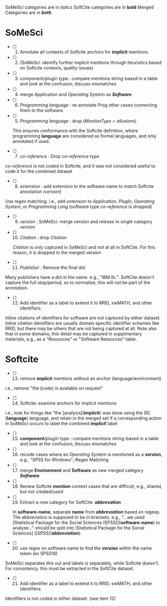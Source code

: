 SoMeSci categories are in _italics_
SoftCite categories are in **bold**
Merged Categories are in _**both**_


# SoMeSci
- [ ] 1. Annotate all contexts of Softcite anchors for **implicit** mentions.
- [ ] 2. (SoMeSci: identify further implicit mentions through heuristics based on Softcite contexts, quality issues)
- [ ] 3. component/plugin type : compare mentions string-based in a table and look at the confusion; discuss mismatches
- [ ] 4. merge _Application_ and _Operating System_ as _**Software**_
- [ ] 6. _Programming language_ : re-annotate Prog other cases connecting them to the software.
- [ ] 5. _Programming language_ : drop (_MentionType_ = _allusions_)

  This ensures conformance with the Softcite definition, where programming **language** are considered as formal languages, and only annotated if used.
- [ ] 7. _co-reference_ : Drop _co-reference_ type

_co-reference_ is not coded in Softcite, and it was not considered useful to code it for the combined dataset
  
- [ ] 8. _extension_ : add extension to the software name to match Softcite annotation (*version*)

 Use regex matching. i.e., add _extension_ to _Application_, _PlugIn_, _Operating System_, or _Programming Lang_ (software type _co-reference_ is dropped)

- [ ] 9. _version_ : SoMeSci: merge _version_ and _release_ in single category _*version*_
- [ ] 10. _Citation_ : drop _Citation_
      
  _Citation_ is only captured in SoMeSci and not at all in SoftCite. For this reason, it is dropped in the merged version

- [ ] 11. _Publisher_ : Remove the final dot

Many publishers have a dot in the name. e.g., "IBM llc.". SoftCite doesn't capture the full stop/period, so to normalise, this will not be part of the annotation.

- [ ] 12. Add identifier as a label to extend it to RRID, swMATH, and other identifiers.

Inline citations of identifiers for software are not captured by either dataset. Inline citation identifiers are usually domain specific identifier schemes like RRID, but there may be others that are not being captured at all. Note also that in some domains, this detail may be captured in supplmentary materials, e.g., as a "Resources" or "Software Resources" table.   


# Softcite
- [ ] 13. remove **implicit** mentions without an anchor (language/environment)

i.e., remove "the [code] is available on request"

- [ ] 14. Softcite: examine anchors for implicit mentions

i.e., look for things like "the \[analysis\](**implicit**) was done using the \[R\](**language**) language, and retain in the merged set if a corresponding action in SoMeSci occurs to label the combined _**implicit**_ label
 
- [ ] 15. **component**/_plugin_ type : compare mentions string-based in a table and look at the confusion; discuss mismatches
- [ ] 16. recode cases where an _Operating System_ is mentioned as a **version**, e.g., "SPSS for Windows"; Regex Matching
- [ ] 17. merge **Environment** and **Software** as new merged category _**Software**_
- [ ] 18. Review Softcite **mention** context cases that are difficult, e.g., shared, but not created/used
- [ ] 19. Extract a new category for SoftCite: _**abbrevation**_

  In **software-name**, separate **name** from _**abbreviation**_ based on regexp. The abbreviation is supposed to be in brackets. e.g., "...we used \[Statistical Package for the Social Sciences (SPSS)\](**software-name**) to analyse..." should be split into \[Statistical Package for the Social Sciences\] (\[SPSS\](_**abbreviation**_)

- [ ] 20. use regex on software name to find the _**version**_ within the name token (ex SPSS16)

SoMeSci separates this out and labels is separately, while Softcite doesn't. For consistency, this must be extracted in the SoftCite dataset.

- [ ] 21. Add identifier as a label to extend it to RRID, swMATH, and other identifiers.

Identifiers is not coded in either dataset. (see item 12)
